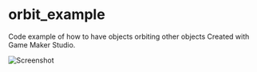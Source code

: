 # orbit_example

Code example of how to have objects orbiting other objects
Created with Game Maker Studio.

![Screenshot](https://github.com/timeblade0/pokebreed_1/blob/main/screenshot.PNG)
